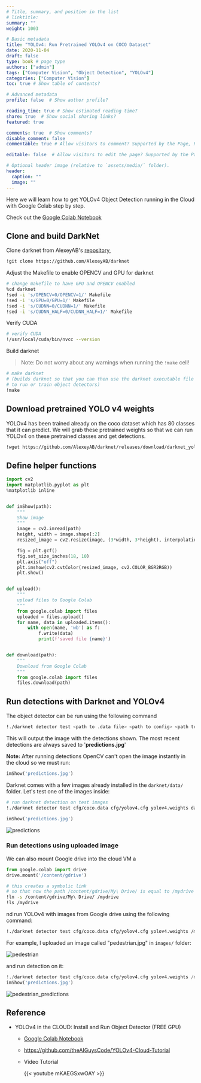 ```yaml
---
# Title, summary, and position in the list
# linktitle: 
summary: ""
weight: 1003

# Basic metadata
title: "YOLOv4: Run Pretrained YOLOv4 on COCO Dataset"
date: 2020-11-04
draft: false
type: book # page type
authors: ["admin"]
tags: ["Computer Vision", "Object Detection", "YOLOv4"]
categories: ["Computer Vision"]
toc: true # Show table of contents?

# Advanced metadata
profile: false  # Show author profile?

reading_time: true # Show estimated reading time?
share: true  # Show social sharing links?
featured: true

comments: true  # Show comments?
disable_comment: false
commentable: true # Allow visitors to comment? Supported by the Page, Post, and Docs content types.

editable: false  # Allow visitors to edit the page? Supported by the Page, Post, and Docs content types.

# Optional header image (relative to `assets/media/` folder).
header:
  caption: ""
  image: ""
---
```


Here we will learn how to get YOLOv4 Object Detection running in the Cloud with Google Colab step by step.

Check out the [Google Colab Notebook](https://colab.research.google.com/drive/1o-xfVm7A-kgtFZRrehJvnibuBwzNPs1-?authuser=1#scrollTo=P5WqSvgwqmLT)

## Clone and build DarkNet

Clone darknet from AlexeyAB's [repository](https://github.com/AlexeyAB/darknet#how-to-train-to-detect-your-custom-objects), 

```bash
!git clone https://github.com/AlexeyAB/darknet
```

Adjust the Makefile to enable OPENCV and GPU for darknet

```bash
# change makefile to have GPU and OPENCV enabled
%cd darknet
!sed -i 's/OPENCV=0/OPENCV=1/' Makefile
!sed -i 's/GPU=0/GPU=1/' Makefile
!sed -i 's/CUDNN=0/CUDNN=1/' Makefile
!sed -i 's/CUDNN_HALF=0/CUDNN_HALF=1/' Makefile
```

Verify CUDA

```bash
# verify CUDA
!/usr/local/cuda/bin/nvcc --version
```

Build darknet

> Note: Do not worry about any warnings when running the `!make` cell!

```bash
# make darknet 
# (builds darknet so that you can then use the darknet executable file 
# to run or train object detectors)
!make
```

## Download pretrained YOLO v4 weights

YOLOv4 has been trained already on the coco dataset which has 80 classes that it can predict. We will grab these pretrained weights so that we can run YOLOv4 on these pretrained classes and get detections.

```bash
!wget https://github.com/AlexeyAB/darknet/releases/download/darknet_yolo_v3_optimal/yolov4.weights
```

## Define helper functions

```python
import cv2
import matplotlib.pyplot as plt
%matplotlib inline


def imShow(path):
    """
    Show image
    """
    image = cv2.imread(path)
    height, width = image.shape[:2]
    resized_image = cv2.resize(image, (3*width, 3*height), interpolation = cv2.INTER_CUBIC)

    fig = plt.gcf()
    fig.set_size_inches(18, 10)
    plt.axis("off")
    plt.imshow(cv2.cvtColor(resized_image, cv2.COLOR_BGR2RGB))
    plt.show()


def upload():
    """
    upload files to Google Colab
    """
    from google.colab import files
    uploaded = files.upload()
    for name, data in uploaded.items():
        with open(name, 'wb') as f:
            f.write(data)
            print(f'saved file {name}')


def download(path):
    """
    Download from Google Colab
    """
    from google.colab import files
    files.download(path)
```

## Run detections with Darknet and YOLOv4

The object detector can be run using the following command

```bash
!./darknet detector test <path to .data file> <path to config> <path to weights> <path to image>
```

This will output the image with the detections shown. The most recent detections are always saved to '**predictions.jpg**'

**Note:** After running detections OpenCV can't open the image instantly in the cloud so we must run:

```python
imShow('predictions.jpg')
```

Darknet comes with a few images already installed in the `darknet/data/` folder. Let's test one of the images inside:

```bash
# run darknet detection on test images
!./darknet detector test cfg/coco.data cfg/yolov4.cfg yolov4.weights data/person.jpg
```

```python
imShow('predictions.jpg')
```

![predictions](https://raw.githubusercontent.com/EckoTan0804/upic-repo/master/uPic/predictions.png)

### Run detections using uploaded image

We can also mount Google drive into the cloud VM a

```python
from google.colab import drive
drive.mount('/content/gdrive')
```

```bash
# this creates a symbolic link 
# so that now the path /content/gdrive/My\ Drive/ is equal to /mydrive
!ln -s /content/gdrive/My\ Drive/ /mydrive
!ls /mydrive
```

nd run YOLOv4 with images from Google drive using the following command:

```bash
!./darknet detector test cfg/coco.data cfg/yolov4.cfg yolov4.weights /mydrive/<path to image>
```

For example, I uploaded an image called "pedestrian.jpg" in `images/` folder:

![pedestrian](https://raw.githubusercontent.com/EckoTan0804/upic-repo/master/uPic/pedestrian.jpg)

and run detection on it:

```python
!./darknet detector test cfg/coco.data cfg/yolov4.cfg yolov4.weights /mydrive/images/pedestrian.jpg
imShow('predictions.jpg')
```

![pedestrian_predictions](https://raw.githubusercontent.com/EckoTan0804/upic-repo/master/uPic/pedestrian_predictions.png)

## Reference

- YOLOv4 in the CLOUD: Install and Run Object Detector (FREE GPU)

  - [Google Colab Notebook](https://colab.research.google.com/drive/1_GdoqCJWXsChrOiY8sZMr_zbr_fH-0Fg?usp=sharing#scrollTo=iZULaGX7_H1u)

  - https://github.com/theAIGuysCode/YOLOv4-Cloud-Tutorial

  - Video Tutorial

    {{< youtube mKAEGSxwOAY >}}

